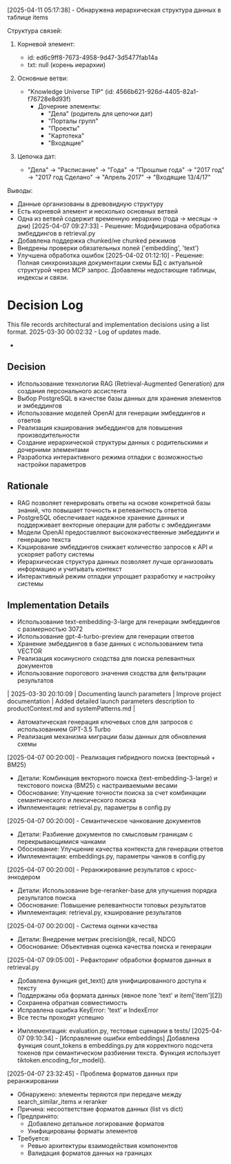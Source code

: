 [2025-04-11 05:17:38] - Обнаружена иерархическая структура данных в таблице items

Структура связей:
1. Корневой элемент:
   - id: ed6c9ff8-7673-4958-9d47-3d5477fab14a
   - txt: null (корень иерархии)

2. Основные ветви:
   - "Knowledge Universe TIP" (id: 4566b621-926d-4405-82a1-f76728e8d93f)
     - Дочерние элементы:
       * "Дела" (родитель для цепочки дат)
       * "Порталы групп"
       * "Проекты"
       * "Картотека"
       * "Входящие"

3. Цепочка дат:
   - "Дела" → "Расписание" → "Года" → "Прошлые года" → "2017 год" → "2017 год Сделано" → "Апрель 2017" → "Входящие 13/4/17"

Выводы:
- Данные организованы в древовидную структуру
- Есть корневой элемент и несколько основных ветвей
- Одна из ветвей содержит временную иерархию (года → месяцы → дни)
[2025-04-07 09:27:33] - Решение: Модифицирована обработка эмбеддингов в retrieval.py
- Добавлена поддержка chunked/не chunked режимов
- Внедрены проверки обязательных полей ('embedding', 'text')
- Улучшена обработка ошибок
[2025-04-02 01:12:10] - Решение: Полная синхронизация документации схемы БД с актуальной структурой через MCP запрос. Добавлены недостающие таблицы, индексы и связи.
# Decision Log

This file records architectural and implementation decisions using a list format.
2025-03-30 00:02:32 - Log of updates made.

*

## Decision

* Использование технологии RAG (Retrieval-Augmented Generation) для создания персонального ассистента
* Выбор PostgreSQL в качестве базы данных для хранения элементов и эмбеддингов
* Использование моделей OpenAI для генерации эмбеддингов и ответов
* Реализация кэширования эмбеддингов для повышения производительности
* Создание иерархической структуры данных с родительскими и дочерними элементами
* Разработка интерактивного режима отладки с возможностью настройки параметров

## Rationale 

* RAG позволяет генерировать ответы на основе конкретной базы знаний, что повышает точность и релевантность ответов
* PostgreSQL обеспечивает надежное хранение данных и поддерживает векторные операции для работы с эмбеддингами
* Модели OpenAI предоставляют высококачественные эмбеддинги и генерацию текста
* Кэширование эмбеддингов снижает количество запросов к API и ускоряет работу системы
* Иерархическая структура данных позволяет лучше организовать информацию и учитывать контекст
* Интерактивный режим отладки упрощает разработку и настройку системы

## Implementation Details

* Использование text-embedding-3-large для генерации эмбеддингов с размерностью 3072
* Использование gpt-4-turbo-preview для генерации ответов
* Хранение эмбеддингов в базе данных с использованием типа VECTOR
* Реализация косинусного сходства для поиска релевантных документов
* Использование порогового значения сходства для фильтрации результатов

| 2025-03-30 20:10:09 | Documenting launch parameters | Improve project documentation | Added detailed launch parameters description to productContext.md and systemPatterns.md |
* Автоматическая генерация ключевых слов для запросов с использованием GPT-3.5 Turbo
* Реализация механизма миграции базы данных для обновления схемы

[2025-04-07 00:20:00] - Реализация гибридного поиска (векторный + BM25)
- Детали: Комбинация векторного поиска (text-embedding-3-large) и текстового поиска (BM25) с настраиваемыми весами
- Обоснование: Улучшение точности поиска за счет комбинации семантического и лексического поиска
- Имплементация: retrieval.py, параметры в config.py

[2025-04-07 00:20:00] - Семантическое чанкование документов
- Детали: Разбиение документов по смысловым границам с перекрывающимися чанками
- Обоснование: Улучшение качества контекста для генерации ответов
- Имплементация: embeddings.py, параметры чанков в config.py

[2025-04-07 00:20:00] - Реранжирование результатов с кросс-энкодером
- Детали: Использование bge-reranker-base для улучшения порядка результатов поиска
- Обоснование: Повышение релевантности топовых результатов
- Имплементация: retrieval.py, кэширование результатов

[2025-04-07 00:20:00] - Система оценки качества
- Детали: Внедрение метрик precision@k, recall, NDCG
- Обоснование: Объективная оценка качества поиска и генерации

[2025-04-07 09:05:00] - Рефакторинг обработки форматов данных в retrieval.py
* Добавлена функция get_text() для унифицированного доступа к тексту
* Поддержаны оба формата данных (явное поле 'text' и item['item'][2])
* Сохранена обратная совместимость
* Исправлена ошибка KeyError: 'text' и IndexError
* Все тесты проходят успешно
- Имплементация: evaluation.py, тестовые сценарии в tests/
[2025-04-07 09:10:34] - [Исправление ошибки embeddings]
Добавлена функция count_tokens в embeddings.py для корректного подсчета токенов при семантическом разбиении текста. Функция использует tiktoken.encoding_for_model().

[2025-04-07 23:32:45] - Проблема форматов данных при реранжировании
* Обнаружено: элементы теряются при передаче между search_similar_items и reranker
* Причина: несоответствие форматов данных (list vs dict)
* Предпринято:
  - Добавлено детальное логирование форматов
  - Унифицированы форматы элементов
* Требуется:
  - Ревью архитектуры взаимодействия компонентов
  - Валидация форматов данных на границах
